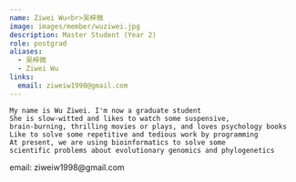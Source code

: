 ```yaml
---
name: Ziwei Wu<br>吴梓微
image: images/member/wuziwei.jpg
description: Master Student (Year 2)
role: postgrad
aliases:
  - 吴梓微
  - Ziwei Wu
links:
  email: ziweiw1998@gmail.com
---
```


    My name is Wu Ziwei. I'm now a graduate student    
    She is slow-witted and likes to watch some suspensive,    
    brain-burning, thrilling movies or plays, and loves psychology books    
    Like to solve some repetitive and tedious work by programming    
    At present, we are using bioinformatics to solve some    
    scientific problems about evolutionary genomics and phylogenetics    
<centre>
email: ziweiw1998@gmail.com
</centre>
